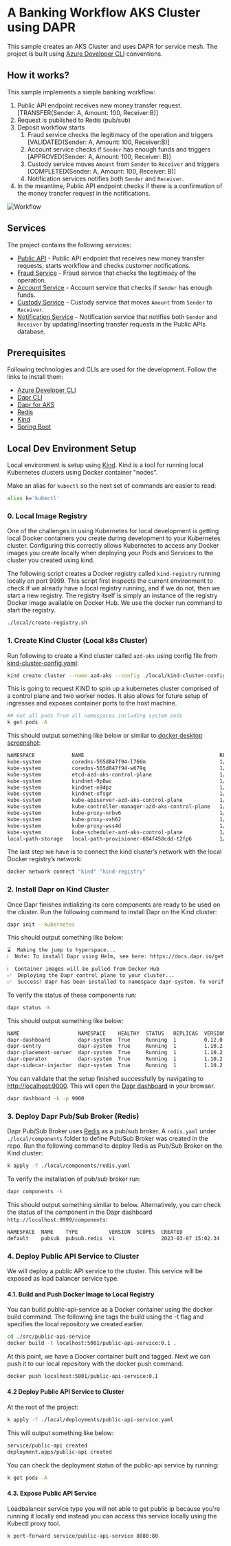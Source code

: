 # A Banking Workflow AKS Cluster using DAPR

This sample creates an AKS Cluster and uses DAPR for service mesh. The project is built using [Azure Developer CLI](https://learn.microsoft.com/en-us/azure/developer/azure-developer-cli/make-azd-compatible?pivots=azd-create) conventions.

## How it works?

This sample implements a simple banking workflow:

1. Public API endpoint receives new money transfer request. [TRANSFER(Sender: A, Amount: 100, Receiver:B)]
1. Request is published to Redis (pub/sub)
1. Deposit workflow starts
    1. Fraud service checks the legitimacy of the operation and triggers [VALIDATED(Sender: A, Amount: 100, Receiver:B)]
    1. Account service checks if `Sender` has enough funds and triggers [APPROVED(Sender: A, Amount: 100, Receiver: B)]
    1. Custody service moves `Amount` from `Sender` to `Receiver` and triggers [COMPLETED(Sender: A, Amount: 100, Receiver: B)]
    1. Notification services notifies both `Sender` and `Receiver`.
1. In the meantime, Public API endpoint checks if there is a confirmation of the money transfer request in the notifications.

![Workflow](/docs/flow.drawio.png)

## Services

The project contains the following services:

- [Public API](/src/public-api-service) - Public API endpoint that receives new money transfer requests, starts workflow and checks customer notifications.
- [Fraud Service](/src/fraud-service) - Fraud service that checks the legitimacy of the operation.
- [Account Service](/src/account-service) - Account service that checks if `Sender` has enough funds.
- [Custody Service](/src/custody-service) - Custody service that moves `Amount` from `Sender` to `Receiver`.
- [Notification Service](/src/notification-service) - Notification service that notifies both `Sender` and `Receiver` by updating/inserting transfer requests in the Public APIs database.

## Prerequisites

Following technologies and CLIs are used for the development. Follow the links to install them:

- [Azure Developer CLI](https://learn.microsoft.com/en-us/azure/developer/azure-developer-cli/make-azd-compatible?pivots=azd-create)
- [Dapr CLI](https://docs.dapr.io/getting-started/install-dapr-cli/)
- [Dapr for AKS](https://docs.dapr.io/getting-started/install-dapr-kubernetes/)
- [Redis](https://learn.microsoft.com/en-us/azure/azure-cache-for-redis/)
- [Kind](https://kind.sigs.k8s.io/docs/user/quick-start/)
- [Spring Boot](https://spring.io/projects/spring-boot)

## Local Dev Environment Setup

Local environment is setup using [Kind](https://kind.sigs.k8s.io/docs/user/quick-start/). Kind is a tool for running local Kubernetes clusters using Docker container "nodes".

Make an alias for `kubectl` so the next set of commands are easier to read:

```bash
alias k='kubectl'
```

### 0. Local Image Registry

One of the challenges in using Kubernetes for local development is getting local Docker containers you create during development to your Kubernetes cluster. Configuring this correctly allows Kubernetes to access any Docker images you create locally when deploying your Pods and Services to the cluster you created using kind.

The following script creates a Docker registry called `kind-registry` running locally on port 9999. This script first inspects the current environment to check if we already have a local registry running, and if we do not, then we start a new registry. The registry itself is simply an instance of the registry Docker image available on Docker Hub. We use the docker run command to start the registry.

```bash
./local/create-registry.sh
```

### 1. Create Kind Cluster (Local k8s Cluster)

Run following to create a Kind cluster called `azd-aks` using config file from [kind-cluster-config.yaml](/local/kind-cluster-config.yaml):

```bash
kind create cluster --name azd-aks --config ./local/kind-cluster-config.yaml
```

This is going to request KiND to spin up a kubernetes cluster comprised of a control plane and two worker nodes.
It also allows for future setup of ingresses and exposes container ports to the host machine.

```bash
## Get all pods from all namespaces including system pods
k get pods -A
```

This should output something like below or similar to [docker desktop screenshot](./docs//kind-cluster-running.png):

```bash
NAMESPACE            NAME                                            READY   STATUS    RESTARTS   AGE
kube-system          coredns-565d847f94-l766m                        1/1     Running   0          13s
kube-system          coredns-565d847f94-w679q                        1/1     Running   0          13s
kube-system          etcd-azd-aks-control-plane                      1/1     Running   0          28s
kube-system          kindnet-9p8wc                                   1/1     Running   0          13s
kube-system          kindnet-n94pz                                   1/1     Running   0          10s
kube-system          kindnet-sfsgr                                   1/1     Running   0          10s
kube-system          kube-apiserver-azd-aks-control-plane            1/1     Running   0          29s
kube-system          kube-controller-manager-azd-aks-control-plane   1/1     Running   0          26s
kube-system          kube-proxy-nrbv6                                1/1     Running   0          13s
kube-system          kube-proxy-vxh62                                1/1     Running   0          10s
kube-system          kube-proxy-wss4d                                1/1     Running   0          10s
kube-system          kube-scheduler-azd-aks-control-plane            1/1     Running   0          28s
local-path-storage   local-path-provisioner-684f458cdd-t2fp6         1/1     Running   0          13s
```

The last step we have is to connect the kind cluster’s network with the local Docker registry’s network:

```bash
docker network connect "kind" "kind-registry"
 ```


### 2. Install Dapr on Kind Cluster

Once Dapr finishes initializing its core components are ready to be used on the cluster. Run the following command to install Dapr on the Kind cluster:

```bash
dapr init --kubernetes
```

This should output something like below:

```bash
⌛  Making the jump to hyperspace...
ℹ️  Note: To install Dapr using Helm, see here: https://docs.dapr.io/getting-started/install-dapr-kubernetes/#install-with-helm-advanced

ℹ️  Container images will be pulled from Docker Hub
✅  Deploying the Dapr control plane to your cluster...
✅  Success! Dapr has been installed to namespace dapr-system. To verify, run `dapr status -k' in your terminal. To get started, go here: https://aka.ms/dapr-getting-started
```

To verify the status of these components run:

```bash
dapr status -k
```

This should output something like below:

```bash
NAME                   NAMESPACE    HEALTHY  STATUS   REPLICAS  VERSION  AGE  CREATED              
dapr-dashboard         dapr-system  True     Running  1         0.12.0   10m  2023-03-07 14:35.06  
dapr-sentry            dapr-system  True     Running  1         1.10.2   10m  2023-03-07 14:35.06  
dapr-placement-server  dapr-system  True     Running  1         1.10.2   10m  2023-03-07 14:35.07  
dapr-operator          dapr-system  True     Running  1         1.10.2   10m  2023-03-07 14:35.06  
dapr-sidecar-injector  dapr-system  True     Running  1         1.10.2   10m  2023-03-07 14:35.06  
```

You can validate that the setup finished successfully by navigating to <http://localhost:9000>. This will open the [Dapr dashboard](/docs/dapr-dashboard.png) in your browser.

```bash
dapr dashboard -k -p 9000
```

### 3. Deploy Dapr Pub/Sub Broker (Redis)

Dapr Pub/Sub Broker uses [Redis](https://redis.io/) as a pub/sub broker.
A `redis.yaml` under `./local/components` folder to define Pub/Sub Broker was created in the repo.
Run the following command to deploy Redis as Pub/Sub Broker on the Kind cluster:

```bash
k apply -f ./local/components/redis.yaml
```

To verify the installation of pub/sub broker run:

```bash
dapr components -k
```

This should output something similar to below. Alternatively, you can check the status of the component in the Dapr dashboard `http://localhost:9999/components`:

```bash
NAMESPACE  NAME    TYPE          VERSION  SCOPES  CREATED              AGE  
default    pubsub  pubsub.redis  v1               2023-03-07 15:02.34  3m  
```

### 4. Deploy Public API Service to Cluster

We will deploy a public API service to the cluster. This service will be exposed as load balancer service type.

#### 4.1. Build and Push Docker Image to Local Registry

You can build public-api-service as a Docker container using the docker build command.
The following line tags the build using the -t flag and specifies the local repository we created earlier.

```bash
cd ./src/public-api-service
docker build -t localhost:5001/public-api-service:0.1 .
```

At this point, we have a Docker container built and tagged. Next we can push it to our local repository with the docker push command.

```bash
docker push localhost:5001/public-api-service:0.1
```

#### 4.2 Deploy Public API Service to Cluster

At the root of the project:

```bash
k apply -f ./local/deployments/public-api-service.yaml
```

This will output something like below:

```bash
service/public-api created
deployment.apps/public-api created
```

You can check the deployment status of the public-api service by running:

```bash
k get pods -A
```

#### 4.3. Expose Public API Service

Loadbalancer service type you will not able to get public ip because you're running it locally and instead you can access this service locally using the Kubectl proxy tool.

```bash
k port-forward service/public-api-service 8080:80
```
